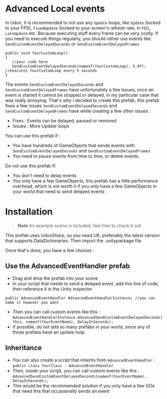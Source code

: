 # Advanced Local events

In Udon, it is recommended to not use any `Update` loops, like `Update` (locked to your FPS), `FixedUpdate` (locked to your screen's refresh rate, in Hz), `LateUpdate` etc. Because executing stuff every frame can be very costly.
If you need to execute things regularly, you should rather use events like `SendCustomEventDelayedSeconds` or `SendCustomEventDelayedFrames`

```
public void YourCustomLoop()
{
   //your code here
   SendCustomEventDelayedSeconds(nameof(YourCustomLoop), 5.0f); //executes YourCustomLoop every 5 seconds
}
```

The events `SendCustomEventDelayedSeconds` and `SendCustomEventDelayedFrames` have unfortunately a few issues, once an event is started it cannot be stopped or delayed, in my particular case that was really annoying.
That's why I decided to create this prefab, this prefab fixes a few issues `SendCustomEventDelayedSeconds` and `SendCustomEventDelayedFrames` have while creating a few other issues :

- Fixes : Events can be delayed, paused or removed
- Issues : More Update loops

You can use this prefab if :
- You have hundreds of GameObjects that sends events with `SendCustomEventDelayedSeconds` and `SendCustomEventDelayedFrames`
- You need to pause events from time to time, or delete events.

Do not use this prefab if:
- You don't need to delay events
- You only have a few GameObjects, this prefab has a little performance overhead, which is not worth it if you only have a few GameObjects in your world that need to send delayed events

# Installation

> **Note**
An example scene is included, feel free to check it out

This prefab uses UdonSharp, so you need U#, preferably the latest version that supports DataDictionaries. Then import the .unitypackage file

Once that's done, you have a few choices :

## Use the AdvancedEventHandler prefab
- Drag and drop the prefab into your scene
- In your script that needs to send a delayed event, add this line of code, then reference it in the Unity inspector
```
public AdvancedEventHandler AdvancedEventHandlerInstance; //you can name it however you want
```
- Then you can call custom events like this : `AdvancedEventHandlerInstance.AdvancedSendCustomEventDelayedSeconds(this, nameof(YourEventName), DelayInSeconds);`
- If possible, do not add so many prefabs in your world, since any of those prefabs have an update loop.

## Inheritance
- You can also create a script that inherits from `AdvancedEventHandler` : `public class YourClass : AdvancedEventHandler`
- Then, inside your script, you can call custom events like this : `AdvancedSendCustomEventDelayedSeconds(nameof(YourEventName), DelayInSeconds);`
- This would be the recommended solution if you only have a few GOs that need this that occasionally sends an event
